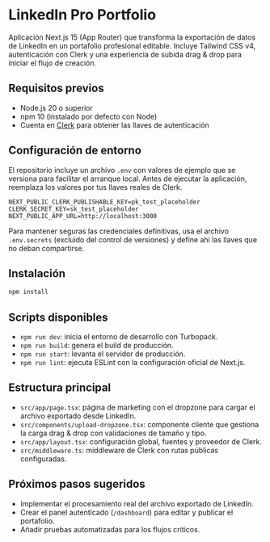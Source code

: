 # LinkedIn Pro Portfolio

Aplicación Next.js 15 (App Router) que transforma la exportación de datos de LinkedIn en un portafolio profesional editable. Incluye Tailwind CSS v4, autenticación con Clerk y una experiencia de subida drag & drop para iniciar el flujo de creación.

## Requisitos previos

- Node.js 20 o superior
- npm 10 (instalado por defecto con Node)
- Cuenta en [Clerk](https://clerk.com/) para obtener las llaves de autenticación

## Configuración de entorno

El repositorio incluye un archivo `.env` con valores de ejemplo que se versiona para facilitar el arranque local. Antes de ejecutar la aplicación, reemplaza los valores por tus llaves reales de Clerk.

```env
NEXT_PUBLIC_CLERK_PUBLISHABLE_KEY=pk_test_placeholder
CLERK_SECRET_KEY=sk_test_placeholder
NEXT_PUBLIC_APP_URL=http://localhost:3000
```

Para mantener seguras las credenciales definitivas, usa el archivo `.env.secrets` (excluido del control de versiones) y define ahí las llaves que no deban compartirse.

## Instalación

```bash
npm install
```

## Scripts disponibles

- `npm run dev`: inicia el entorno de desarrollo con Turbopack.
- `npm run build`: genera el build de producción.
- `npm run start`: levanta el servidor de producción.
- `npm run lint`: ejecuta ESLint con la configuración oficial de Next.js.

## Estructura principal

- `src/app/page.tsx`: página de marketing con el dropzone para cargar el archivo exportado desde LinkedIn.
- `src/components/upload-dropzone.tsx`: componente cliente que gestiona la carga drag & drop con validaciones de tamaño y tipo.
- `src/app/layout.tsx`: configuración global, fuentes y proveedor de Clerk.
- `src/middleware.ts`: middleware de Clerk con rutas públicas configuradas.

## Próximos pasos sugeridos

- Implementar el procesamiento real del archivo exportado de LinkedIn.
- Crear el panel autenticado (`/dashboard`) para editar y publicar el portafolio.
- Añadir pruebas automatizadas para los flujos críticos.
